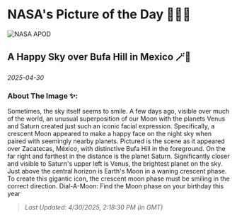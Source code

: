 
# NASA's Picture of the Day 🧑‍🚀💫

  ![NASA APOD](https://apod.nasa.gov/apod/image/2504/HappySkyMexico_Korona_1358.jpg)
  
  ## A Happy Sky over Bufa Hill in Mexico 🪄🌌
  
  _2025-04-30_
  
  ### About The Image ✨: 
  
  Sometimes, the sky itself seems to smile.  A few days ago, visible over much of the world, an unusual superposition of our Moon with the planets Venus and Saturn created just such an iconic facial expression. Specifically, a crescent Moon appeared to make a happy face on the night sky when paired with seemingly nearby planets.  Pictured is the scene as it appeared over Zacatecas, México, with distinctive Bufa Hill in the foreground.  On the far right and farthest in the distance is the planet Saturn.  Significantly closer and visible to Saturn's upper left is Venus, the brightest planet on the sky.  Just above the central horizon is Earth's Moon in a waning crescent phase. To create this gigantic icon, the crescent moon phase must be smiling in the correct direction.   Dial-A-Moon: Find the Moon phase on your birthday this year
  
  
  
  > _Last Updated: 4/30/2025, 2:18:30 PM (in GMT)_
  